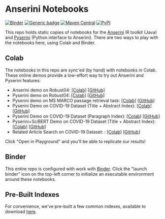 # Anserini Notebooks

[![Binder](https://mybinder.org/badge_logo.svg)](https://mybinder.org/v2/gh/castorini/anserini-notebooks/master)
[![Generic badge](https://img.shields.io/badge/Lucene-v8.3.0-brightgreen.svg)](https://archive.apache.org/dist/lucene/java/8.3.0/)
[![Maven Central](https://img.shields.io/maven-central/v/io.anserini/anserini?color=brightgreen)](https://search.maven.org/search?q=a:anserini)
[![PyPI](https://img.shields.io/pypi/v/pyserini?color=brightgreen)](https://pypi.org/project/pyserini/)

This repo holds static copies of notebooks for the [Anserini](https://github.com/castorini/anserini) IR toolkit (Java) and [Pyserini](https://github.com/castorini/pyserini) (Python interface to Anserini).
There are two ways to play with the notebooks here, using Colab and Binder.

## Colab

The notebooks in this repo are sync'ed (by hand) with notebooks in Colab.
These online demos provide a low-effort way to try out Anserini and Pyserini features:

+ Anserini demo on Robust04: [[Colab]](https://colab.research.google.com/drive/1s44ylhEkXDzqNgkJSyXDYetGIxO9TWZn) [[GitHub]](anserini_robust04_demo.ipynb)
+ Pyserini demo on Robust04: [[Colab]](https://colab.research.google.com/drive/1wiDOnjsPMZzrleQF-GnE5W6VsF7biuXH) [[GitHub]](pyserini_robust04_demo.ipynb)
+ Pyserini demo on MS MARCO passage retrieval task: [[Colab]](https://colab.research.google.com/drive/1nY1bjwop3Enygrks-208EilhiCYmYKT6) [[GitHub]](pyserini_msmarco_passage_demo.ipynb)
+ Pyserini Demo on COVID-19 Dataset (Title + Abstract Index): [[Colab]](https://colab.research.google.com/drive/1mrapJp6-RIB-3u6FaJVa4WEwFdEBOcTe) [[GitHub]](pyserini_covid19_default.ipynb)
+ Pyserini Demo on COVID-19 Dataset (Paragraph Index): [[Colab]](https://colab.research.google.com/drive/1VvUR8P2CZvmdwC_J3AvRH5GvtMld8_zN) [[GitHub]](pyserini_covid19_paragraph.ipynb)
+ Pyserini+SciBERT Demo on COVID-19 Dataset (Title + Abstract Index): [[Colab]](https://colab.research.google.com/github/castorini/anserini-notebooks/blob/master/Pyserini%2BSciBERT_on_COVID_19_Demo.ipynb) [[GitHub]](Pyserini+SciBERT_on_COVID_19_Demo.ipynb)
+ Related Article Search on COVID-19 Dataset: : [[Colab]](https://colab.research.google.com/github/castorini/anserini-notebooks/blob/master/covid19_related_article_search.ipynb) [[GitHub]](covid19_related_article_search.ipynb)

Click "Open in Playground" and you'll be able to replicate our results!

## Binder

This entire repo is configured with work with [Binder](https://mybinder.org/).
Click the "launch binder" icon on the top-left corner to initialize an executable environment around these notebooks.

## Pre-Built Indexes

For convenience, we've pre-built a few common indexes, available to download [here](https://git.uwaterloo.ca/jimmylin/anserini-indexes).

